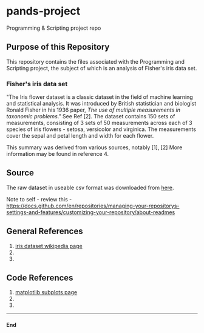 # pands-project
Programming &amp; Scripting project repo

## Purpose of this Repository
This repository contains the files associated with the Programming and Scripting project, the subject of which is an analysis of Fisher's iris data set.

### Fisher's iris data set
"The Iris flower dataset is a classic dataset in the field of machine learning and statistical analysis. It was introduced by British statistician and biologist Ronald Fisher in his 1936 paper, *The use of multiple measurements in taxonomic problems*.” See Ref [2].
The dataset contains 150 sets of measurements, consisting of 3 sets of 50 measurements across each of 3 species of iris flowers - setosa, versicolor and virginica. The measurements cover the sepal and petal length and width for each flower.

This summary was derived from various sources, notably [1], [2]
More information may be found in reference 4.

## Source
The raw dataset in useable csv format was downloaded from [here](https://raw.githubusercontent.com/mwaskom/seaborn-data/master/iris.csv). 


Note to self - review this - https://docs.github.com/en/repositories/managing-your-repositorys-settings-and-features/customizing-your-repository/about-readmes


## General References
1. [iris dataset wikipedia page](https://en.wikipedia.org/wiki/Iris_flower_data_set)
2. 
3.
## Code References
1. [matplotlib subplots page](https://matplotlib.org/stable/gallery/subplots_axes_and_figures/subplots_demo.html)
2.
3.

****
#### End